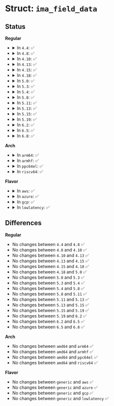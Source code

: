 # Struct: <code>ima_field_data</code>

## Status
<b>Regular</b>
<ul>
<li>
<details>
<summary>In <code>4.4</code>: ✅</summary>

```c
struct ima_field_data {
    u8 *data;
    u32 len;
};
```
</details>
</li>
<li>
<details>
<summary>In <code>4.8</code>: ✅</summary>

```c
struct ima_field_data {
    u8 *data;
    u32 len;
};
```
</details>
</li>
<li>
<details>
<summary>In <code>4.10</code>: ✅</summary>

```c
struct ima_field_data {
    u8 *data;
    u32 len;
};
```
</details>
</li>
<li>
<details>
<summary>In <code>4.13</code>: ✅</summary>

```c
struct ima_field_data {
    u8 *data;
    u32 len;
};
```
</details>
</li>
<li>
<details>
<summary>In <code>4.15</code>: ✅</summary>

```c
struct ima_field_data {
    u8 *data;
    u32 len;
};
```
</details>
</li>
<li>
<details>
<summary>In <code>4.18</code>: ✅</summary>

```c
struct ima_field_data {
    u8 *data;
    u32 len;
};
```
</details>
</li>
<li>
<details>
<summary>In <code>5.0</code>: ✅</summary>

```c
struct ima_field_data {
    u8 *data;
    u32 len;
};
```
</details>
</li>
<li>
<details>
<summary>In <code>5.3</code>: ✅</summary>

```c
struct ima_field_data {
    u8 *data;
    u32 len;
};
```
</details>
</li>
<li>
<details>
<summary>In <code>5.4</code>: ✅</summary>

```c
struct ima_field_data {
    u8 *data;
    u32 len;
};
```
</details>
</li>
<li>
<details>
<summary>In <code>5.8</code>: ✅</summary>

```c
struct ima_field_data {
    u8 *data;
    u32 len;
};
```
</details>
</li>
<li>
<details>
<summary>In <code>5.11</code>: ✅</summary>

```c
struct ima_field_data {
    u8 *data;
    u32 len;
};
```
</details>
</li>
<li>
<details>
<summary>In <code>5.13</code>: ✅</summary>

```c
struct ima_field_data {
    u8 *data;
    u32 len;
};
```
</details>
</li>
<li>
<details>
<summary>In <code>5.15</code>: ✅</summary>

```c
struct ima_field_data {
    u8 *data;
    u32 len;
};
```
</details>
</li>
<li>
<details>
<summary>In <code>5.19</code>: ✅</summary>

```c
struct ima_field_data {
    u8 *data;
    u32 len;
};
```
</details>
</li>
<li>
<details>
<summary>In <code>6.2</code>: ✅</summary>

```c
struct ima_field_data {
    u8 *data;
    u32 len;
};
```
</details>
</li>
<li>
<details>
<summary>In <code>6.5</code>: ✅</summary>

```c
struct ima_field_data {
    u8 *data;
    u32 len;
};
```
</details>
</li>
<li>
<details>
<summary>In <code>6.8</code>: ✅</summary>

```c
struct ima_field_data {
    u8 *data;
    u32 len;
};
```
</details>
</li>
</ul>
<b>Arch</b>
<ul>
<li>
<details>
<summary>In <code>arm64</code>: ✅</summary>

```c
struct ima_field_data {
    u8 *data;
    u32 len;
};
```
</details>
</li>
<li>
<details>
<summary>In <code>armhf</code>: ✅</summary>

```c
struct ima_field_data {
    u8 *data;
    u32 len;
};
```
</details>
</li>
<li>
<details>
<summary>In <code>ppc64el</code>: ✅</summary>

```c
struct ima_field_data {
    u8 *data;
    u32 len;
};
```
</details>
</li>
<li>
<details>
<summary>In <code>riscv64</code>: ✅</summary>

```c
struct ima_field_data {
    u8 *data;
    u32 len;
};
```
</details>
</li>
</ul>
<b>Flavor</b>
<ul>
<li>
<details>
<summary>In <code>aws</code>: ✅</summary>

```c
struct ima_field_data {
    u8 *data;
    u32 len;
};
```
</details>
</li>
<li>
<details>
<summary>In <code>azure</code>: ✅</summary>

```c
struct ima_field_data {
    u8 *data;
    u32 len;
};
```
</details>
</li>
<li>
<details>
<summary>In <code>gcp</code>: ✅</summary>

```c
struct ima_field_data {
    u8 *data;
    u32 len;
};
```
</details>
</li>
<li>
<details>
<summary>In <code>lowlatency</code>: ✅</summary>

```c
struct ima_field_data {
    u8 *data;
    u32 len;
};
```
</details>
</li>
</ul>

## Differences
<b>Regular</b>
<ul>
<li>
No changes between <code>4.4</code> and <code>4.8</code> ✅
</li>
<li>
No changes between <code>4.8</code> and <code>4.10</code> ✅
</li>
<li>
No changes between <code>4.10</code> and <code>4.13</code> ✅
</li>
<li>
No changes between <code>4.13</code> and <code>4.15</code> ✅
</li>
<li>
No changes between <code>4.15</code> and <code>4.18</code> ✅
</li>
<li>
No changes between <code>4.18</code> and <code>5.0</code> ✅
</li>
<li>
No changes between <code>5.0</code> and <code>5.3</code> ✅
</li>
<li>
No changes between <code>5.3</code> and <code>5.4</code> ✅
</li>
<li>
No changes between <code>5.4</code> and <code>5.8</code> ✅
</li>
<li>
No changes between <code>5.8</code> and <code>5.11</code> ✅
</li>
<li>
No changes between <code>5.11</code> and <code>5.13</code> ✅
</li>
<li>
No changes between <code>5.13</code> and <code>5.15</code> ✅
</li>
<li>
No changes between <code>5.15</code> and <code>5.19</code> ✅
</li>
<li>
No changes between <code>5.19</code> and <code>6.2</code> ✅
</li>
<li>
No changes between <code>6.2</code> and <code>6.5</code> ✅
</li>
<li>
No changes between <code>6.5</code> and <code>6.8</code> ✅
</li>
</ul>
<b>Arch</b>
<ul>
<li>
No changes between <code>amd64</code> and <code>arm64</code> ✅
</li>
<li>
No changes between <code>amd64</code> and <code>armhf</code> ✅
</li>
<li>
No changes between <code>amd64</code> and <code>ppc64el</code> ✅
</li>
<li>
No changes between <code>amd64</code> and <code>riscv64</code> ✅
</li>
</ul>
<b>Flavor</b>
<ul>
<li>
No changes between <code>generic</code> and <code>aws</code> ✅
</li>
<li>
No changes between <code>generic</code> and <code>azure</code> ✅
</li>
<li>
No changes between <code>generic</code> and <code>gcp</code> ✅
</li>
<li>
No changes between <code>generic</code> and <code>lowlatency</code> ✅
</li>
</ul>
